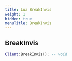 ```yaml
---
title: Lua BreakInvis
weight: 1
hidden: true
menuTitle: BreakInvis
---
```

## BreakInvis
```lua
Client:BreakInvis(); -- void
```